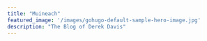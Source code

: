 ```yaml
---
title: "Muineach"
featured_image: '/images/gohugo-default-sample-hero-image.jpg'
description: "The Blog of Derek Davis"
---
```

